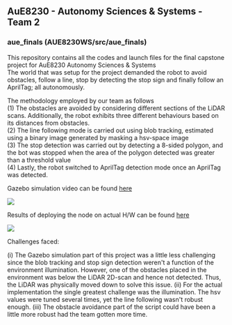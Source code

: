 ## AuE8230 - Autonomy Sciences & Systems - Team 2

### aue_finals (AUE8230WS/src/aue_finals)

This repository contains all the codes and launch files for the final capstone project for AuE8230 Autonomy Sciences & Systems<br /> 
The world that was setup for the project demanded the robot to avoid obstacles, follow a line, stop by detecting the stop sign and finally follow an AprilTag; all autonomously.

The methodology employed by our team as follows<br />
(1) The obstacles are avoided by considering different sections of the LiDAR scans. Additionally, the robot exhibits three different behaviours based on its distances from obstacles.\
(2) The line following mode is carried out using blob tracking, estimated using a binary image generated by masking a hsv-space image\
(3) The stop detection was carried out by detecting a 8-sided polygon, and the bot was stopped when the area of the polygon detected was greater than a threshold value\
(4) Lastly, the robot switched to AprilTag detection mode once an AprilTag was detected.

Gazebo simulation video can be found [here](https://drive.google.com/drive/folders/1fWwCdGmC59jA5oUrCSfM3Srx6M4Gqdbt)

![](https://github.com/vasudevpurohit/AUE8230Spring22_Team2/blob/master/AUE8230_WS/src/assignment6_trackingandfollowing/videos/lineFollowing.gif)


Results of deploying the node on actual H/W can be found [here](https://drive.google.com/drive/folders/1fWwCdGmC59jA5oUrCSfM3Srx6M4Gqdbt)

![](https://github.com/vasudevpurohit/AUE8230Spring22_Team2/blob/master/AUE8230_WS/src/assignment6_trackingandfollowing/videos/aprilTag_hw.gif)

Challenges faced:

(i) The Gazebo simulation part of this project was a little less challenging since the blob tracking and stop sign detection weren't a function of the environment illumination. However, one of the obstacles placed in the environment was below the LiDAR 2D-scan and hence not detected. Thus, the LiDAR was physically moved down to solve this issue.
(ii) For the actual implementation the single greatest challenge was the illumination. The hsv values were tuned several times, yet the line following wasn't robust enough.
(iii) The obstacle avoidance part of the script could have been a little more robust had the team gotten more time.
